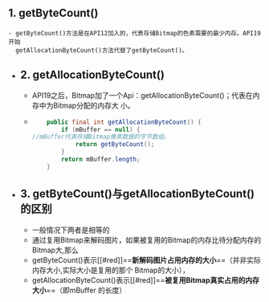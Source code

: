 ## 1. getByteCount()
	- getByteCount()方法是在API12加入的，代表存储Bitmap的色素需要的最少内存。API19开始
	  getAllocationByteCount()方法代替了getByteCount()。
- ## 2. getAllocationByteCount()
	- API19之后，Bitmap加了一个Api：getAllocationByteCount()；代表在内存中为Bitmap分配的内存大
	  小。
	- ```java
	      public final int getAllocationByteCount() {
	          if (mBuffer == null) {
	  //mBuffer代表存储Bitmap像素数据的字节数组。
	              return getByteCount();
	          }
	          return mBuffer.length;
	      }
	  ```
- ## 3. getByteCount()与getAllocationByteCount()的区别
	- 一般情况下两者是相等的
	- 通过复用Bitmap来解码图片，如果被复用的Bitmap的内存比待分配内存的Bitmap大,那么
	- getByteCount()表示[[#red]]==**新解码图片占用内存的大小**==（并非实际内存大小,实际大小是复用的那个
	  Bitmap的大小），
	- getAllocationByteCount()表示[[#red]]==**被复用Bitmap真实占用的内存大小**==（即mBuffer
	  的长度）